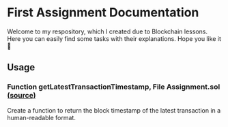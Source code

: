 # First Assignment Documentation
Welcome to my respository, which I created due to Blockchain lessons. Here you can easily find some tasks with their explanations. Hope you like it🤙
## Usage
### Function getLatestTransactionTimestamp, File Assignment.sol [(source)](https://github.com/rahat-limit/blockchain_assignments/blob/main/assignment.sol)
Create a function to return the block timestamp of the latest transaction in a human-readable format.

